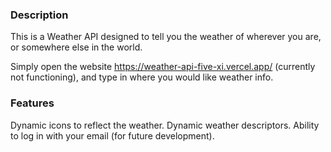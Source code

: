 ### Description
This is a Weather API designed to tell you the weather of wherever you are, or somewhere else in the world.

Simply open the website https://weather-api-five-xi.vercel.app/ (currently not functioning), and type in where you would like weather info. 

### Features
Dynamic icons to reflect the weather.
Dynamic weather descriptors.
Ability to log in with your email (for future development).